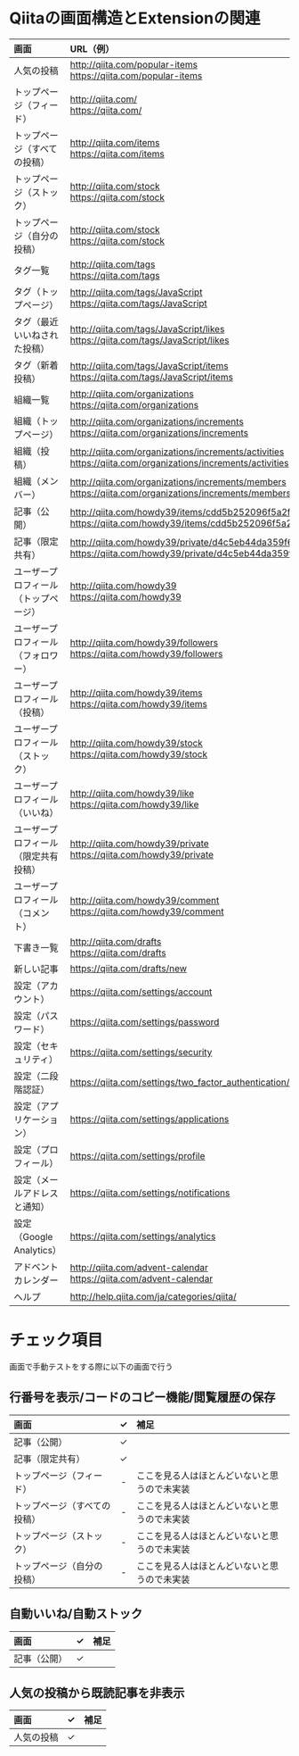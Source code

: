 # Qiitaの画面構造とExtensionの関連

|画面|URL（例）|manifest設定|
|:---|:---|:---|
|人気の投稿|http://qiita.com/popular-items<br>https://qiita.com/popular-items|左記に同じ|
|トップページ（フィード）| http://qiita.com/<br>https://qiita.com/|左記に同じ|
|トップページ（すべての投稿）|http://qiita.com/items<br>https://qiita.com/items|左記に同じ|
|トップページ（ストック）|http://qiita.com/stock<br>https://qiita.com/stock|左記に同じ|
|トップページ（自分の投稿）|http://qiita.com/stock<br>https://qiita.com/stock|左記に同じ|
|タグ一覧|http://qiita.com/tags<br>https://qiita.com/tags|左記に同じ|
|タグ（トップページ）|http://qiita.com/tags/JavaScript<br>https://qiita.com/tags/JavaScript|`http://qiita.com/tags/*`<br>`https://qiita.com/tags/*`|
|タグ（最近いいねされた投稿）|http://qiita.com/tags/JavaScript/likes<br>https://qiita.com/tags/JavaScript/likes|`http://qiita.com/tags/*`<br>`https://qiita.com/tags/*`|
|タグ（新着投稿）|http://qiita.com/tags/JavaScript/items<br>https://qiita.com/tags/JavaScript/items|`http://qiita.com/tags/*`<br>`https://qiita.com/tags/*`|
|組織一覧|http://qiita.com/organizations<br>https://qiita.com/organizations|-|
|組織（トップページ）|http://qiita.com/organizations/increments<br>https://qiita.com/organizations/increments|-|
|組織（投稿）|http://qiita.com/organizations/increments/activities<br>https://qiita.com/organizations/increments/activities|-|
|組織（メンバー）|http://qiita.com/organizations/increments/members<br>https://qiita.com/organizations/increments/members|-|
|記事（公開）|http://qiita.com/howdy39/items/cdd5b252096f5a2fa438<br>https://qiita.com/howdy39/items/cdd5b252096f5a2fa438|`http://qiita.com/*/items/*`<br>`https://qiita.com/*/items/*`|
|記事（限定共有）|http://qiita.com/howdy39/private/d4c5eb44da359f618497<br>https://qiita.com/howdy39/private/d4c5eb44da359f618497|`http://qiita.com/*/private/*`<br>`http://qiita.com/*/private/*`|
|ユーザープロフィール（トップページ）|http://qiita.com/howdy39<br>https://qiita.com/howdy39|-|
|ユーザープロフィール（フォロワー）|http://qiita.com/howdy39/followers<br>https://qiita.com/howdy39/followers|-|
|ユーザープロフィール（投稿）|http://qiita.com/howdy39/items<br>https://qiita.com/howdy39/items|-|
|ユーザープロフィール（ストック）|http://qiita.com/howdy39/stock<br>https://qiita.com/howdy39/stock|-|
|ユーザープロフィール（いいね）|http://qiita.com/howdy39/like<br>https://qiita.com/howdy39/like|-|
|ユーザープロフィール（限定共有投稿）|http://qiita.com/howdy39/private<br>https://qiita.com/howdy39/private|-|
|ユーザープロフィール（コメント）|http://qiita.com/howdy39/comment<br>https://qiita.com/howdy39/comment|-|
|下書き一覧|http://qiita.com/drafts<br>https://qiita.com/drafts|-|
|新しい記事|https://qiita.com/drafts/new|-|
|設定（アカウント）|https://qiita.com/settings/account|-|
|設定（パスワード）|https://qiita.com/settings/password|-|
|設定（セキュリティ）|https://qiita.com/settings/security|-|
|設定（二段階認証）|https://qiita.com/settings/two_factor_authentication/intro|-|
|設定（アプリケーション）|https://qiita.com/settings/applications|-|
|設定（プロフィール）|https://qiita.com/settings/profile|-|
|設定（メールアドレスと通知）|https://qiita.com/settings/notifications|-|
|設定（Google Analytics）|https://qiita.com/settings/analytics|-|
|アドベントカレンダー|http://qiita.com/advent-calendar<br>https://qiita.com/advent-calendar|-|
|ヘルプ|http://help.qiita.com/ja/categories/qiita/|-|


# チェック項目
画面で手動テストをする際に以下の画面で行う


## 行番号を表示/コードのコピー機能/閲覧履歴の保存

|画面|✓|補足| 
|:---|:---:|:---|
|記事（公開）|✓||
|記事（限定共有）|✓||
|トップページ（フィード）|-|ここを見る人はほとんどいないと思うので未実装|
|トップページ（すべての投稿）|-|ここを見る人はほとんどいないと思うので未実装|
|トップページ（ストック）|-|ここを見る人はほとんどいないと思うので未実装|
|トップページ（自分の投稿）|-|ここを見る人はほとんどいないと思うので未実装|

## 自動いいね/自動ストック
|画面|✓|補足| 
|:---|:---:|:---|
|記事（公開）|✓||

## 人気の投稿から既読記事を非表示
|画面|✓|補足| 
|:---|:---:|:---|
|人気の投稿|✓||
